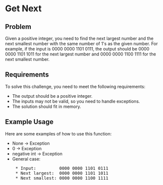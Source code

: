 # Get Next

## Problem

Given a positive integer, you need to find the next largest number and the next smallest number with the same number of 1's as the given number. For example, if the input is 0000 0000 1101 0111, the output should be 0000 0000 1101 1011 for the next largest number and 0000 0000 1100 1111 for the next smallest number.

## Requirements

To solve this challenge, you need to meet the following requirements:

- The output should be a positive integer.
- The inputs may not be valid, so you need to handle exceptions.
- The solution should fit in memory.

## Example Usage

Here are some examples of how to use this function:

- None -> Exception
- 0 -> Exception
- negative int -> Exception
- General case:
<pre>
    * Input:         0000 0000 1101 0111
    * Next largest:  0000 0000 1101 1011
    * Next smallest: 0000 0000 1100 1111
</pre>
